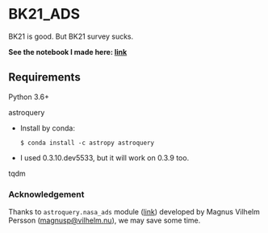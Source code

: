 # BK21_ADS
BK21 is good. But BK21 survey sucks. 

**See the notebook I made here: [link](https://nbviewer.jupyter.org/github/ysbach/BK21_ADS/blob/master/BK2019_survey.ipynb)**



## Requirements

Python 3.6+

astroquery 

* Install by conda:

  ```
  $ conda install -c astropy astroquery
  ```

* I used 0.3.10.dev5533, but it will work on 0.3.9 too.

tqdm



### Acknowledgement

Thanks to ``astroquery.nasa_ads`` module ([link](https://astroquery.readthedocs.io/en/latest/nasa_ads/nasa_ads.html)) developed by Magnus Vilhelm Persson ([magnusp@vilhelm.nu](mailto:magnusp%40vilhelm.nu)), we may save some time.

